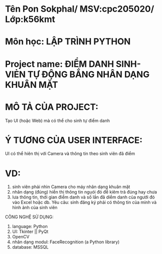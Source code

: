 # Tên Pon Sokphal/ MSV:cpc205020/ Lớp:k56kmt
# Môn học: LẬP TRÌNH PYTHON
# Project name: ĐIỂM DANH SINH-VIẺN TỰ ĐỘNG BẮNG NHÂN DẠNG KHUÂN MẶT 
# MÔ TẢ CỦA PROJECT:
  Tạo UI (hoặc Web) mà có thể cho sinh tự điểm danh

# Ý TƯƠNG CỦA USER INTERFACE:
  UI có thể hiên thị với Camera và thông tin theo sinh viên đã điểm 
# VD:
  1. sinh viên phải nhìn Camera cho máy nhân dạng khuân mặt
  2. nhân dạng (đúng) hiển thị thông tin nguói đó để kiêm trả đúng hay chưa
  3. lưa thông tin, thới gian điểm danh và số lần đã diểm danh của ngưới đó vào Excel hoặc db.
Yêu câu: sinh đăng ký phải có thông tin của minh và hình ảnh của sinh viên

CÔNG NGHỆ SỬ DỤNG:
  1. language: Python
  2. UI: Tkinter || PyQt 
  3. OpenCV
  4. nhân dạng modul: FaceRecognition (a Python library)
  5. database: MSSQL 

